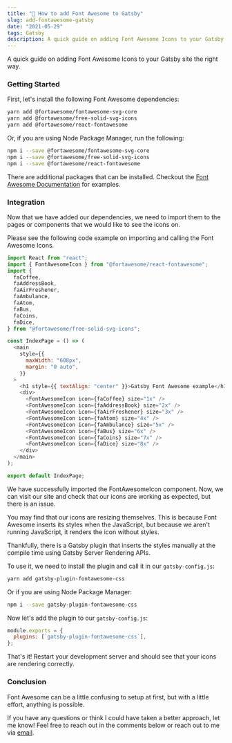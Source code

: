 ```yaml
---
title: "🎊 How to add Font Awesome to Gatsby"
slug: add-fontawesome-gatsby
date: "2021-05-29"
tags: Gatsby
description: A quick guide on adding Font Awesome Icons to your Gatsby site the right way.
---
```


A quick guide on adding Font Awesome Icons to your Gatsby site the right way.

### Getting Started

First, let's install the following Font Awesome dependencies:

```bash
yarn add @fortawesome/fontawesome-svg-core
yarn add @fortawesome/free-solid-svg-icons
yarn add @fortawesome/react-fontawesome
```

Or, if you are using Node Package Manager, run the following:

```bash
npm i --save @fortawesome/fontawesome-svg-core
npm i --save @fortawesome/free-solid-svg-icons
npm i --save @fortawesome/react-fontawesome
```

There are additional packages that can be installed. Checkout the [Font Awesome Documentation](https://fontawesome.com/how-to-use/on-the-web/using-with/react) for examples.

### Integration

Now that we have added our dependencies, we need to import them to the pages or components that we would like to see the icons on.

Please see the following code example on importing and calling the Font Awesome Icons.

```js
import React from "react";
import { FontAwesomeIcon } from "@fortawesome/react-fontawesome";
import {
  faCoffee,
  faAddressBook,
  faAirFreshener,
  faAmbulance,
  faAtom,
  faBus,
  faCoins,
  faDice,
} from "@fortawesome/free-solid-svg-icons";

const IndexPage = () => (
  <main
    style={{
      maxWidth: "608px",
      margin: "0 auto",
    }}
  >
    <h1 style={{ textAlign: "center" }}>Gatsby Font Awesome example</h1>
    <div>
      <FontAwesomeIcon icon={faCoffee} size="1x" />
      <FontAwesomeIcon icon={faAddressBook} size="2x" />
      <FontAwesomeIcon icon={faAirFreshener} size="3x" />
      <FontAwesomeIcon icon={faAtom} size="4x" />
      <FontAwesomeIcon icon={faAmbulance} size="5x" />
      <FontAwesomeIcon icon={faBus} size="6x" />
      <FontAwesomeIcon icon={faCoins} size="7x" />
      <FontAwesomeIcon icon={faDice} size="8x" />
    </div>
  </main>
);

export default IndexPage;
```

We have successfully imported the FontAwesomeIcon component. Now, we can visit our site and check that our icons are working as expected, but there is an issue.

You may find that our icons are resizing themselves. This is because Font Awesome inserts its styles when the JavaScript, but because we aren't running JavaScript, it renders the icon without styles.

Thankfully, there is a Gatsby plugin that inserts the styles manually at the compile time using Gatsby Server Rendering APIs.

To use it, we need to install the plugin and call it in our `gatsby-config.js`:

```bash
yarn add gatsby-plugin-fontawesome-css
```

Or if you are using Node Package Manager:

```bash
npm i --save gatsby-plugin-fontawesome-css
```

Now let's add the plugin to our `gatsby-config.js`:

```js
module.exports = {
  plugins: [`gatsby-plugin-fontawesome-css`],
};
```

That's it! Restart your development server and should see that your icons are rendering correctly.

### Conclusion

Font Awesome can be a little confusing to setup at first, but with a little effort, anything is possible.

If you have any questions or think I could have taken a better approach, let me know! Feel free to reach out in the comments below or reach out to me via [email](mailto:zacchary@puckeridge.me).
